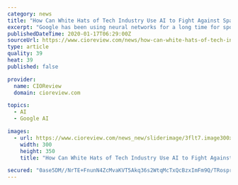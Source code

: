 ```yaml
---
category: news
title: "How Can White Hats of Tech Industry Use AI to Fight Against Spam?"
excerpt: "Google has been using neural networks for a long time for spotting spam, thus bringing its spam detection’s self-reported rate to 99.9 percent. Google’s TensorFlow has helped in blocking image-based text, emails with hidden embedded content, and text from recently created domains that intend to conceal the low amount of fake messages within ..."
publishedDateTime: 2020-01-17T06:29:00Z
sourceUrl: https://www.cioreview.com/news/how-can-white-hats-of-tech-industry-use-ai-to-fight-against-spam-nid-31069-cid-246.html
type: article
quality: 39
heat: 39
published: false

provider:
  name: CIOReview
  domain: cioreview.com

topics:
  - AI
  - Google AI

images:
  - url: https://www.cioreview.com/news_new/sliderimage/3flt7.image300x350123654.jpg
    width: 300
    height: 350
    title: "How Can White Hats of Tech Industry Use AI to Fight Against Spam?"

secured: "0ase5DM//NrTE+FnunN4ZcMvaKVT5Akq36s2WtqMcTxQcBzxImFm9Q/TRospranIHsPUwC9mgsvt9hmsd1RMqtUJmfY/dlB7Fc46DUbZuK70W8dpQBzZSEhXwzMPN+zzSnJcDodRUQG09GS+2R4PKxnpUtUxUM4SCrY4W7Hbfu+Y+jHV0A+79Zu/yDAdiNdBotYxn1Z+Fe+PCpQvs69rJd8bENd92kJGWohAucFV1+HgGMSE08PBnZiRV39s/05U/WonZAEsYnyzYOmfHzNDhljCI+zvJd0oBIp6nsn5Nkg=;yRcq/Zf5+rp2LKxFuOfymg=="
---
```



